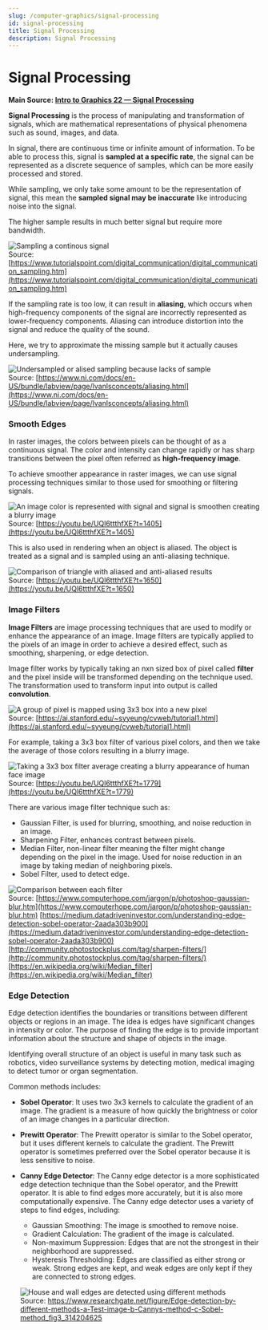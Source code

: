 ```yaml
---
slug: /computer-graphics/signal-processing
id: signal-processing
title: Signal Processing
description: Signal Processing
---
```


# Signal Processing

**Main Source: [Intro to Graphics 22 — Signal Processing](https://youtu.be/UQl6ttthfXE)**

**Signal Processing** is the process of manipulating and transformation of signals, which are mathematical representations of physical phenomena such as sound, images, and data.

In signal, there are continuous time or infinite amount of information. To be able to process this, signal is **sampled at a specific rate**, the signal can be represented as a discrete sequence of samples, which can be more easily processed and stored.

While sampling, we only take some amount to be the representation of signal, this mean the **sampled signal may be inaccurate** like introducing noise into the signal.

The higher sample results in much better signal but require more bandwidth.

![Sampling a continous signal](./sampling-continous-signal.png)  
Source: [https://www.tutorialspoint.com/digital_communication/digital_communication_sampling.htm](https://www.tutorialspoint.com/digital_communication/digital_communication_sampling.htm)

If the sampling rate is too low, it can result in **aliasing**, which occurs when high-frequency components of the signal are incorrectly represented as lower-frequency components. Aliasing can introduce distortion into the signal and reduce the quality of the sound.

Here, we try to approximate the missing sample but it actually causes undersampling.

![Undersampled or alised sampling because lacks of sample](./sampling-aslising.png)  
Source: [https://www.ni.com/docs/en-US/bundle/labview/page/lvanlsconcepts/aliasing.html](https://www.ni.com/docs/en-US/bundle/labview/page/lvanlsconcepts/aliasing.html)

### Smooth Edges

In raster images, the colors between pixels can be thought of as a continuous signal. The color and intensity can change rapidly or has sharp transitions between the pixel often referred as **high-frequency image**.

To achieve smoother appearance in raster images, we can use signal processing techniques similar to those used for smoothing or filtering signals.

![An image color is represented with signal and signal is smoothen creating a blurry image](./smooth-edges.png)  
Source: [https://youtu.be/UQl6ttthfXE?t=1405](https://youtu.be/UQl6ttthfXE?t=1405)

This is also used in rendering when an object is aliased. The object is treated as a signal and is sampled using an anti-aliasing technique.

![Comparison of triangle with aliased and anti-aliased results](./anti-aliased-sampling.png)  
Source: [https://youtu.be/UQl6ttthfXE?t=1650](https://youtu.be/UQl6ttthfXE?t=1650)

### Image Filters

**Image Filters** are image processing techniques that are used to modify or enhance the appearance of an image. Image filters are typically applied to the pixels of an image in order to achieve a desired effect, such as smoothing, sharpening, or edge detection.

Image filter works by typically taking an nxn sized box of pixel called **filter** and the pixel inside will be transformed depending on the technique used. The transformation used to transform input into output is called **convolution**.

![A group of pixel is mapped using 3x3 box into a new pixel](./image-filters.png)  
Source: [https://ai.stanford.edu/~syyeung/cvweb/tutorial1.html](https://ai.stanford.edu/~syyeung/cvweb/tutorial1.html)

For example, taking a 3x3 box filter of various pixel colors, and then we take the average of those colors resulting in a blurry image.

![Taking a 3x3 box filter average creating a blurry appearance of human face image](./blur-filters-example.png)  
Source: [https://youtu.be/UQl6ttthfXE?t=1779](https://youtu.be/UQl6ttthfXE?t=1779)

There are various image filter technique such as:

- Gaussian Filter, is used for blurring, smoothing, and noise reduction in an image.
- Sharpening Filter, enhances contrast between pixels.
- Median Filter, non-linear filter meaning the filter might change depending on the pixel in the image. Used for noise reduction in an image by taking median of neighboring pixels.
- Sobel Filter, used to detect edge.

![Comparison between each filter](./image-filters-example.png)  
Source:
[https://www.computerhope.com/jargon/p/photoshop-gaussian-blur.htm](https://www.computerhope.com/jargon/p/photoshop-gaussian-blur.htm)
[https://medium.datadriveninvestor.com/understanding-edge-detection-sobel-operator-2aada303b900](https://medium.datadriveninvestor.com/understanding-edge-detection-sobel-operator-2aada303b900)
[http://community.photostockplus.com/tag/sharpen-filters/](http://community.photostockplus.com/tag/sharpen-filters/)
[https://en.wikipedia.org/wiki/Median_filter](https://en.wikipedia.org/wiki/Median_filter)

### Edge Detection

Edge detection identifies the boundaries or transitions between different objects or regions in an image. The idea is edges have significant changes in intensity or color. The purpose of finding the edge is to provide important information about the structure and shape of objects in the image.

Identifying overall structure of an object is useful in many task such as robotics, video surveillance systems by detecting motion, medical imaging to detect tumor or organ segmentation.

Common methods includes:

- **Sobel Operator**: It uses two 3x3 kernels to calculate the gradient of an image. The gradient is a measure of how quickly the brightness or color of an image changes in a particular direction.
- **Prewitt Operator**: The Prewitt operator is similar to the Sobel operator, but it uses different kernels to calculate the gradient. The Prewitt operator is sometimes preferred over the Sobel operator because it is less sensitive to noise.
- **Canny Edge Detector**: The Canny edge detector is a more sophisticated edge detection technique than the Sobel operator, and the Prewitt operator. It is able to find edges more accurately, but it is also more computationally expensive. The Canny edge detector uses a variety of steps to find edges, including:
  - Gaussian Smoothing: The image is smoothed to remove noise.
  - Gradient Calculation: The gradient of the image is calculated.
  - Non-maximum Suppression: Edges that are not the strongest in their neighborhood are suppressed.
  - Hysteresis Thresholding: Edges are classified as either strong or weak. Strong edges are kept, and weak edges are only kept if they are connected to strong edges.

  ![House and wall edges are detected using different methods](./edge-detection.jpeg)  
  Source: https://www.researchgate.net/figure/Edge-detection-by-different-methods-a-Test-image-b-Cannys-method-c-Sobel-method_fig3_314204625
